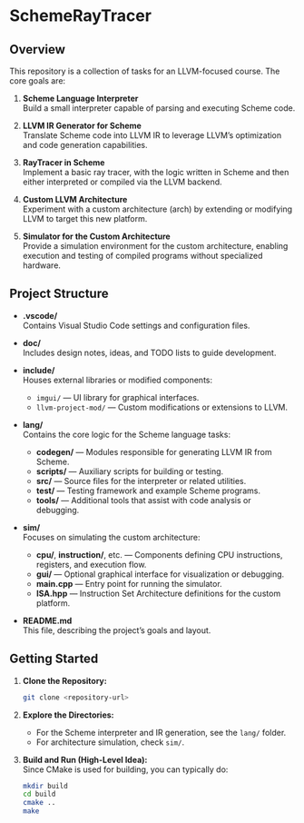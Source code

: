 # SchemeRayTracer

## Overview

This repository is a collection of tasks for an LLVM-focused course. The core goals are:

1. **Scheme Language Interpreter**  
   Build a small interpreter capable of parsing and executing Scheme code.

2. **LLVM IR Generator for Scheme**  
   Translate Scheme code into LLVM IR to leverage LLVM’s optimization and code generation capabilities.

3. **RayTracer in Scheme**  
   Implement a basic ray tracer, with the logic written in Scheme and then either interpreted or compiled via the LLVM backend.

4. **Custom LLVM Architecture**  
   Experiment with a custom architecture (arch) by extending or modifying LLVM to target this new platform.

5. **Simulator for the Custom Architecture**  
   Provide a simulation environment for the custom architecture, enabling execution and testing of compiled programs without specialized hardware.

## Project Structure

- **.vscode/**  
  Contains Visual Studio Code settings and configuration files.

- **doc/**  
  Includes design notes, ideas, and TODO lists to guide development.

- **include/**  
  Houses external libraries or modified components:
  - `imgui/` — UI library for graphical interfaces.
  - `llvm-project-mod/` — Custom modifications or extensions to LLVM.

- **lang/**  
  Contains the core logic for the Scheme language tasks:
  - **codegen/** — Modules responsible for generating LLVM IR from Scheme.
  - **scripts/** — Auxiliary scripts for building or testing.
  - **src/** — Source files for the interpreter or related utilities.
  - **test/** — Testing framework and example Scheme programs.
  - **tools/** — Additional tools that assist with code analysis or debugging.

- **sim/**  
  Focuses on simulating the custom architecture:
  - **cpu/**, **instruction/**, etc. — Components defining CPU instructions, registers, and execution flow.
  - **gui/** — Optional graphical interface for visualization or debugging.
  - **main.cpp** — Entry point for running the simulator.
  - **ISA.hpp** — Instruction Set Architecture definitions for the custom platform.

- **README.md**  
  This file, describing the project’s goals and layout.

## Getting Started

1. **Clone the Repository:**  
   ```bash
   git clone <repository-url>
   ```

2. **Explore the Directories:**  
   - For the Scheme interpreter and IR generation, see the `lang/` folder.
   - For architecture simulation, check `sim/`.

3. **Build and Run (High-Level Idea):**  
   Since CMake is used for building, you can typically do:
   ```bash
   mkdir build
   cd build
   cmake ..
   make
   ```
